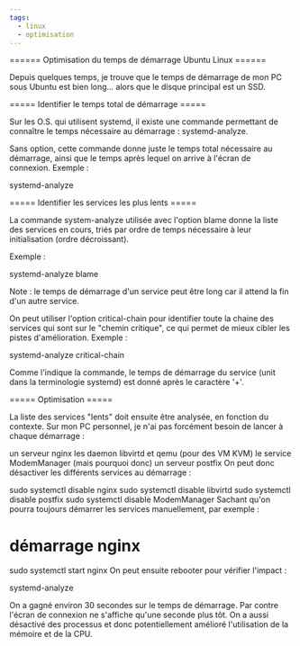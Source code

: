 ```yaml
---
tags:
  - linux
  - optimisation
---
```


====== Optimisation du temps de démarrage Ubuntu Linux ======

Depuis quelques temps, je trouve que le temps de démarrage de mon PC sous Ubuntu est bien long... alors que le disque principal est un SSD.

===== Identifier le temps total de démarrage =====

Sur les O.S. qui utilisent systemd, il existe une commande permettant de connaître le temps nécessaire au démarrage : systemd-analyze.

Sans option, cette commande donne juste le temps total nécessaire au démarrage, ainsi que le temps après lequel on arrive à l'écran de connexion. Exemple :

  systemd-analyze 
 

===== Identifier les services les plus lents =====

La commande system-analyze utilisée avec l'option blame donne la liste des services en cours, triés par ordre de temps nécessaire à leur initialisation (ordre décroissant).

Exemple :

  systemd-analyze blame
        
Note : le temps de démarrage d'un service peut être long car il attend la fin d'un autre service.
 

On peut utiliser l'option critical-chain pour identifier toute la chaine des services qui sont sur le "chemin critique", ce qui permet de mieux cibler les pistes d'amélioration.
Exemple :

  systemd-analyze critical-chain

Comme l'indique la commande, le temps de démarrage du service (unit dans la terminologie systemd) est donné après le caractère '+'.

===== Optimisation =====

La liste des services "lents" doit ensuite être analysée, en fonction du contexte. Sur mon PC personnel, je n'ai pas forcément besoin de lancer à chaque démarrage :

un serveur nginx
les daemon libvirtd et qemu (pour des VM KVM)
le service ModemManager (mais pourquoi donc)
un serveur postfix
On peut donc désactiver les différents services au démarrage :

sudo systemctl disable nginx
sudo systemctl disable libvirtd
sudo systemctl disable postfix
sudo systemctl disable ModemManager
Sachant qu'on pourra toujours démarrer les services manuellement, par exemple :

# démarrage nginx
sudo systemctl start nginx 
On peut ensuite rebooter pour vérifier l'impact :

  systemd-analyze 

On a gagné environ 30 secondes sur le temps de démarrage. Par contre l'écran de connexion ne s'affiche qu'une seconde plus tôt.
On a aussi désactivé des processus et donc potentiellement amélioré l'utilisation de la mémoire et de la CPU.